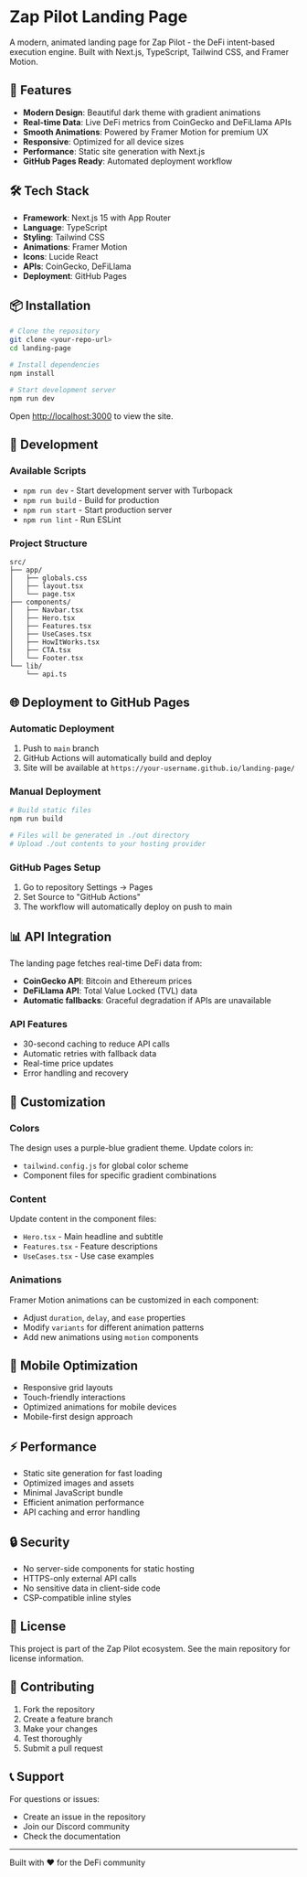 # Zap Pilot Landing Page

A modern, animated landing page for Zap Pilot - the DeFi intent-based execution engine. Built with Next.js, TypeScript, Tailwind CSS, and Framer Motion.

## 🚀 Features

- **Modern Design**: Beautiful dark theme with gradient animations
- **Real-time Data**: Live DeFi metrics from CoinGecko and DeFiLlama APIs
- **Smooth Animations**: Powered by Framer Motion for premium UX
- **Responsive**: Optimized for all device sizes
- **Performance**: Static site generation with Next.js
- **GitHub Pages Ready**: Automated deployment workflow

## 🛠️ Tech Stack

- **Framework**: Next.js 15 with App Router
- **Language**: TypeScript
- **Styling**: Tailwind CSS
- **Animations**: Framer Motion
- **Icons**: Lucide React
- **APIs**: CoinGecko, DeFiLlama
- **Deployment**: GitHub Pages

## 📦 Installation

```bash
# Clone the repository
git clone <your-repo-url>
cd landing-page

# Install dependencies
npm install

# Start development server
npm run dev
```

Open [http://localhost:3000](http://localhost:3000) to view the site.

## 🔧 Development

### Available Scripts

- `npm run dev` - Start development server with Turbopack
- `npm run build` - Build for production
- `npm run start` - Start production server
- `npm run lint` - Run ESLint

### Project Structure

```
src/
├── app/
│   ├── globals.css
│   ├── layout.tsx
│   └── page.tsx
├── components/
│   ├── Navbar.tsx
│   ├── Hero.tsx
│   ├── Features.tsx
│   ├── UseCases.tsx
│   ├── HowItWorks.tsx
│   ├── CTA.tsx
│   └── Footer.tsx
└── lib/
    └── api.ts
```

## 🌐 Deployment to GitHub Pages

### Automatic Deployment

1. Push to `main` branch
2. GitHub Actions will automatically build and deploy
3. Site will be available at `https://your-username.github.io/landing-page/`

### Manual Deployment

```bash
# Build static files
npm run build

# Files will be generated in ./out directory
# Upload ./out contents to your hosting provider
```

### GitHub Pages Setup

1. Go to repository Settings → Pages
2. Set Source to "GitHub Actions"
3. The workflow will automatically deploy on push to main

## 📊 API Integration

The landing page fetches real-time DeFi data from:

- **CoinGecko API**: Bitcoin and Ethereum prices
- **DeFiLlama API**: Total Value Locked (TVL) data
- **Automatic fallbacks**: Graceful degradation if APIs are unavailable

### API Features

- 30-second caching to reduce API calls
- Automatic retries with fallback data
- Real-time price updates
- Error handling and recovery

## 🎨 Customization

### Colors

The design uses a purple-blue gradient theme. Update colors in:
- `tailwind.config.js` for global color scheme
- Component files for specific gradient combinations

### Content

Update content in the component files:
- `Hero.tsx` - Main headline and subtitle
- `Features.tsx` - Feature descriptions
- `UseCases.tsx` - Use case examples

### Animations

Framer Motion animations can be customized in each component:
- Adjust `duration`, `delay`, and `ease` properties
- Modify `variants` for different animation patterns
- Add new animations using `motion` components

## 📱 Mobile Optimization

- Responsive grid layouts
- Touch-friendly interactions
- Optimized animations for mobile devices
- Mobile-first design approach

## ⚡ Performance

- Static site generation for fast loading
- Optimized images and assets
- Minimal JavaScript bundle
- Efficient animation performance
- API caching and error handling

## 🔒 Security

- No server-side components for static hosting
- HTTPS-only external API calls
- No sensitive data in client-side code
- CSP-compatible inline styles

## 📄 License

This project is part of the Zap Pilot ecosystem. See the main repository for license information.

## 🤝 Contributing

1. Fork the repository
2. Create a feature branch
3. Make your changes
4. Test thoroughly
5. Submit a pull request

## 📞 Support

For questions or issues:
- Create an issue in the repository
- Join our Discord community
- Check the documentation

---

Built with ❤️ for the DeFi community